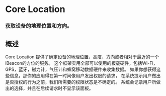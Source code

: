 # Core Location
### 获取设备的地理位置和方向。
## 概述
Core Location 提供了确定设备的地理位置，高度，方向或者相对于最近的一个iBeacon的方位的服务。
这个框架实用全部可以使用的板载硬件，包括Wi-Fi，GPS，蓝牙，磁力计，气压计和蜂窝移动数据硬件来收集数据。
如果你想获得这些信息，那你的应用得在第一时间像用户发出权限的请求，
在系统提示用户做出是否授权的行为之前，我们所需要的权限状态是不确定的。
系统会记录用户所做出的选择，并且在后续请求时不显示该面板。
